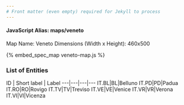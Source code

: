 ```yaml
---
# Front matter (even empty) required for Jekyll to process
---
```


#### JavaScript Alias: maps/veneto

Map Name: Veneto
Dimensions (Width x Height): 460x500



{% embed_spec_map veneto-map.js %}

### List of Entities

ID | Short label | Label
---|---|---|---
IT.BL|BL|Belluno
IT.PD|PD|Padua
IT.RO|RO|Rovigo
IT.TV|TV|Treviso
IT.VE|VE|Venice
IT.VR|VR|Verona
IT.VI|VI|Vicenza

